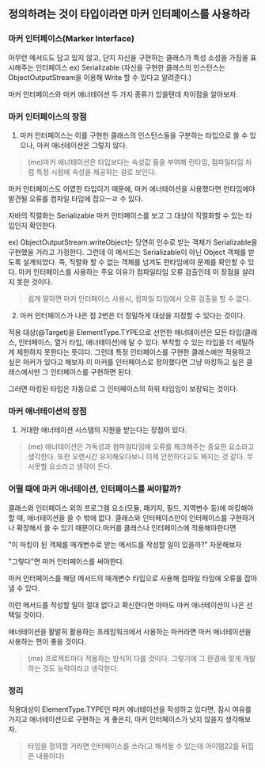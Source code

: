 ## 정의하려는 것이 타입이라면 마커 인터페이스를 사용하라

### 마커 인터페이스(Marker Interface)
아무런 메서드도 담고 있지 않고, 단지 자신을 구현하는 클래스가 특성 소성을 가짐을 표시해주는 인터페이스
ex) Serializable (자신을 구현한 클래스의 인스턴스는 ObjectOutputStream을 이용해 Write 할 수 있다고 알려준다.)

마커 인터페이스와 마커 애너테이션 두 가지 종류가 있을텐데 차이점을 알아보자.

### 마커 인터페이스의 장점

1. 마커 인터페이스는 이를 구현한 클래스의 인스턴스들을 구분하는 타입으로 쓸 수 있으나, 마커 애너테이션은 그렇지 않다.
> (me)마커 애너테이션은 타입보다는 속성값 들을 부여해 런타임, 컴파일타임 처럼 특정 시점에 속성을 제공하는 걸로 보인다.

마커 인터페이스도 어였한 타입이기 때문에, 마커 에너테이션을 사용했다면 런타임에야 발견될 오류를 컴파일 타입에 잡으ㅡㄹ 수 있다.

자바의 직렬화는 Serializable 마커 인터페이스를 보고 그 대상이 직렬화할 수 있는 타입인지 확인한다. 

ex) ObjectOutputStream.writeObject는 당연히 인수로 받는 객체가 Serializable을 구현했을 거라고 가정한다. 그런데 이 메서드는 Serializable이 아닌 Object 객체를 받도록 설계되었다. 즉, 직렬화 할 수 없는 객체를 넘겨도 런타임에야 문제를 확인할 수 있다. 마커 인터페이스를 사용하는 주요 이유가 컴파일타임 오류 검출인데 이 장점을 살리지 못한 것이다.
> 쉽게 말하면 마커 인터페이스 사용시, 컴파일 타임에서 오류 검출을 할 수 없다.

2. 마커 인터페이스가 나은 점 2번은 더 정밀하게 대상을 지정할 수 있다는 것이다. 

적용 대상(@Target)을 ElementType.TYPE으로 선언한 애너테이션은 모든 타입(클래스, 인터페이스, 열거 타입, 애너테이션)에 달 수 있다. 부착할 수 있는 타입을 더 세밀하게 제한하지 못한다는 뜻이다. 그런데 특정 인터페이스를 구현한 클래스에만 적용하고 싶은 마커가 있다고 해보자.이 마커를 인터페이스로 정의했다면 그냥 마킹하고 싶은 클래스에서만 그 인터페이스를 구현하면 된다.

그러면 마킹된 타입은 자동으로 그 인터페이스의 하위 타입임이 보장되는 것이다.

### 마커 애너테이션의 장점

1. 거대한 애너테이션 시스템의 지원을 받는다는 장점이 있다.
> (me) 애너테이션은 가독성과 컴파일타임에 오류를 체크해주는 중요한 요소라고 생각한다. 또한 오랜시간 유지해오다보니 이제 안전하다고도 봐지는 것 같다. 무시못할 요소라고 생각이 든다.

### 어떨 때에 마커 애너테이션, 인터페이스를 써야할까?

클래스와 인터페이스 외의 프로그램 요소(모듈, 패키지, 필드, 지역변수 등)에 마킹해야 할 때, 애너테이션을 쓸 수 밖에 없다. 클래스와 인터페이스만이 인터페이스를 구현하거나 확장해서 쓸 수 있기 때문이다.마커를 클래스나 인터페이스에 적용해야한다면 

"이 마킹이 된 객체를 매개변수로 받는 메서드를 작성할 일이 있을까?" 자문해보자

"그렇다"면 마커 인터페이스를 써야한다.

마커 인터페이스를 해당 메서드의 매개변수 타입으로 사용해 컴파일 타임에 오류를 잡아낼 수 있다.

이런 메서드를 작성할 일이 절대 없다고 확신한다면 아마도 마커 애너테이션이 나은 선택일 것이다.

애너테이션을 활발히 활용하는 프레임워크에서 사용하는 마커라면 마커 애너테이션을 사용하는 편이 좋을 것이다.
>(me) 프로젝트마다 적용하는 방식이 다를 것이다. 그렇기에 그 환경에 맞게 개발하는 것도 능력이라고 생각한다.

### 정리

적용대상이 ElementType.TYPE인 마커 애너테이션을 작성하고 있다면, 잠시 여유를 가지고 애너테이션으로 구현하는 게 좋은지, 마커 인터페이스가 낫지 않을지 생각해보자.
> 타임을 정의할 거라면 인터페이스를 쓰라(고 해석될 수 있는데 아이템22를 뒤집은 내용이다)


